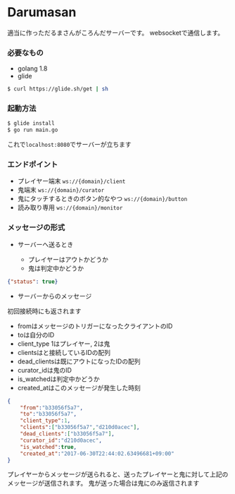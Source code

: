 # Darumasan

適当に作っただるまさんがころんだサーバーです。
websocketで通信します。

### 必要なもの
* golang 1.8
* glide
```sh
$ curl https://glide.sh/get | sh
```

### 起動方法
```sh
$ glide install
$ go run main.go
```
これで`localhost:8080`でサーバーが立ちます

### エンドポイント

* プレイヤー端末 `ws://{domain}/client`
* 鬼端末 `ws://{domain}/curator`
* 鬼にタッチするときのボタン的なやつ `ws://{domain}/button`
* 読み取り専用 `ws://{domain}/monitor`

### メッセージの形式

* サーバーへ送るとき

  + プレイヤーはアウトかどうか
  + 鬼は判定中かどうか
```json
{"status": true}
```

* サーバーからのメッセージ

初回接続時にも返されます
* fromはメッセージのトリガーになったクライアントのID
* toは自分のID
* client_type 1はプレイヤー, 2は鬼
* clientsはと接続しているIDの配列
* dead_clientsは既にアウトになったIDの配列
* curator_idは鬼のID
* is_watchedは判定中かどうか
* created_atはこのメッセージが発生した時刻
```json
{
    "from":"b33056f5a7",
    "to":"b33056f5a7",
    "client_type":1,
    "clients":["b33056f5a7","d210d0acec"],
    "dead_clients":["b33056f5a7"],
    "curator_id":"d210d0acec",
    "is_watched":true,
    "created_at":"2017-06-30T22:44:02.63496681+09:00"
}
```

プレイヤーからメッセージが送られると、送ったプレイヤーと鬼に対して上記のメッセージが送信されます。
鬼が送った場合は鬼にのみ返信されます
